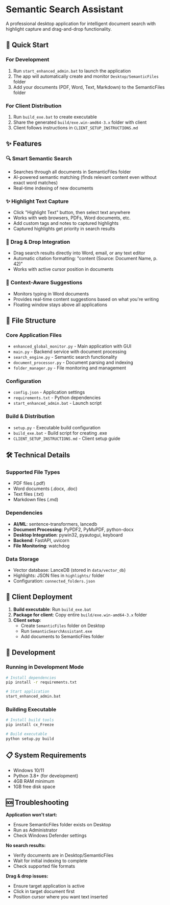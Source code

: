 # Semantic Search Assistant

A professional desktop application for intelligent document search with highlight capture and drag-and-drop functionality.

## 🚀 Quick Start

### For Development
1. Run `start_enhanced_admin.bat` to launch the application
2. The app will automatically create and monitor `Desktop/SemanticFiles` folder
3. Add your documents (PDF, Word, Text, Markdown) to the SemanticFiles folder

### For Client Distribution
1. Run `build_exe.bat` to create executable
2. Share the generated `build/exe.win-amd64-3.x` folder with client
3. Client follows instructions in `CLIENT_SETUP_INSTRUCTIONS.md`

## ✨ Features

### 🔍 **Smart Semantic Search**
- Searches through all documents in SemanticFiles folder
- AI-powered semantic matching (finds relevant content even without exact word matches)
- Real-time indexing of new documents

### ✨ **Highlight Text Capture**
- Click "Highlight Text" button, then select text anywhere
- Works with web browsers, PDFs, Word documents, etc.
- Add custom tags and notes to captured highlights
- Captured highlights get priority in search results

### 📝 **Drag & Drop Integration**
- Drag search results directly into Word, email, or any text editor
- Automatic citation formatting: "content (Source: Document Name, p. 42)"
- Works with active cursor position in documents

### 🎯 **Context-Aware Suggestions**
- Monitors typing in Word documents
- Provides real-time content suggestions based on what you're writing
- Floating window stays above all applications

## 📁 File Structure

### Core Application Files
- `enhanced_global_monitor.py` - Main application with GUI
- `main.py` - Backend service with document processing
- `search_engine.py` - Semantic search functionality
- `document_processor.py` - Document parsing and indexing
- `folder_manager.py` - File monitoring and management

### Configuration
- `config.json` - Application settings
- `requirements.txt` - Python dependencies
- `start_enhanced_admin.bat` - Launch script

### Build & Distribution
- `setup.py` - Executable build configuration
- `build_exe.bat` - Build script for creating .exe
- `CLIENT_SETUP_INSTRUCTIONS.md` - Client setup guide

## 🛠 Technical Details

### Supported File Types
- PDF files (.pdf)
- Word documents (.docx, .doc)
- Text files (.txt)
- Markdown files (.md)

### Dependencies
- **AI/ML**: sentence-transformers, lancedb
- **Document Processing**: PyPDF2, PyMuPDF, python-docx
- **Desktop Integration**: pywin32, pyautogui, keyboard
- **Backend**: FastAPI, uvicorn
- **File Monitoring**: watchdog

### Data Storage
- Vector database: LanceDB (stored in `data/vector_db`)
- Highlights: JSON files in `highlights/` folder
- Configuration: `connected_folders.json`

## 🎯 Client Deployment

1. **Build executable**: Run `build_exe.bat`
2. **Package for client**: Copy entire `build/exe.win-amd64-3.x` folder
3. **Client setup**: 
   - Create `SemanticFiles` folder on Desktop
   - Run `SemanticSearchAssistant.exe`
   - Add documents to SemanticFiles folder

## 🔧 Development

### Running in Development Mode
```bash
# Install dependencies
pip install -r requirements.txt

# Start application
start_enhanced_admin.bat
```

### Building Executable
```bash
# Install build tools
pip install cx_Freeze

# Build executable
python setup.py build
```

## 📋 System Requirements
- Windows 10/11
- Python 3.8+ (for development)
- 4GB RAM minimum
- 1GB free disk space

## 🆘 Troubleshooting

**Application won't start:**
- Ensure SemanticFiles folder exists on Desktop
- Run as Administrator
- Check Windows Defender settings

**No search results:**
- Verify documents are in Desktop/SemanticFiles
- Wait for initial indexing to complete
- Check supported file formats

**Drag & drop issues:**
- Ensure target application is active
- Click in target document first
- Position cursor where you want text inserted
